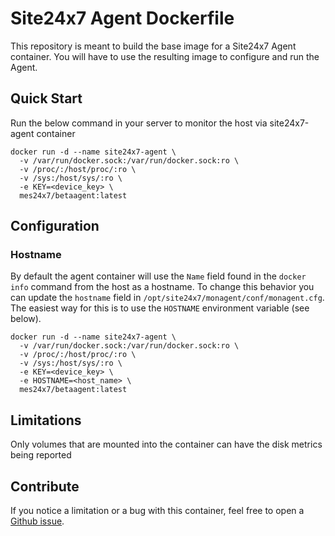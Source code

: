 # Site24x7 Agent Dockerfile

This repository is meant to build the base image for a Site24x7 Agent container. You will have to use the resulting image to configure and run the Agent.


## Quick Start

Run the below command in your server to monitor the host via site24x7-agent container

```
docker run -d --name site24x7-agent \
  -v /var/run/docker.sock:/var/run/docker.sock:ro \
  -v /proc/:/host/proc/:ro \
  -v /sys:/host/sys/:ro \
  -e KEY=<device_key> \
  mes24x7/betaagent:latest
```

## Configuration


### Hostname

By default the agent container will use the `Name` field found in the `docker info` command from the host as a hostname. To change this behavior you can update the `hostname` field in `/opt/site24x7/monagent/conf/monagent.cfg`. The easiest way for this is to use the `HOSTNAME` environment variable (see below).

```
docker run -d --name site24x7-agent \
  -v /var/run/docker.sock:/var/run/docker.sock:ro \
  -v /proc/:/host/proc/:ro \
  -v /sys:/host/sys/:ro \
  -e KEY=<device_key> \
  -e HOSTNAME=<host_name> \
  mes24x7/betaagent:latest
```

## Limitations

Only volumes that are mounted into the container can have the disk metrics being reported

## Contribute

If you notice a limitation or a bug with this container, feel free to open a [Github issue](https://github.com/HumbleFool006/docker_agent/issues).
